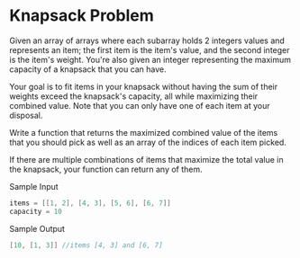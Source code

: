 # Knapsack Problem

Given an array of arrays where each subarray holds 2 integers values and represents an item; the first item is the item's value, and the second integer is the item's weight. You're also given an integer representing the maximum capacity of a knapsack that you can have.

Your goal is to fit items in your knapsack without having the sum of their weights exceed the knapsack's capacity, all while maximizing their combined value. Note that you can only have one of each item at your disposal.

Write a function that returns the maximized combined value of the items that you should pick as well as an array of the indices of each item picked.

If there are multiple combinations of items that maximize the total value in the knapsack, your function can return any of them.

Sample Input

```go
items = [[1, 2], [4, 3], [5, 6], [6, 7]]
capacity = 10
```

Sample Output

```go
[10, [1, 3]] //items [4, 3] and [6, 7]
```
